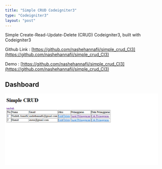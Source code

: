 ```yaml
---
title: "Simple CRUD Codeigniter3"
type: "Codeigniter3"
layout: "post"
---
```


Simple Create-Read-Update-Delete (CRUD) Codeigniter3, built with Codeigniter3

Github Link : [https://github.com/nashehannafii/simple_crud_CI3](https://github.com/nashehannafii/simple_crud_CI3)

Demo : [https://github.com/nashehannafii/simple_crud_CI3](https://github.com/nashehannafii/simple_crud_CI3)

## Dashboard

![Dashboard](/assets/projects/test/dashboard.PNG)